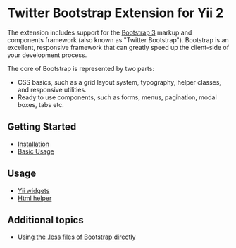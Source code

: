 Twitter Bootstrap Extension for Yii 2
=====================================

The extension includes support for the [Bootstrap 3](http://getbootstrap.com/) markup and components framework
(also known as "Twitter Bootstrap"). Bootstrap is an excellent, responsive framework that can greatly speed up the
client-side of your development process.

The core of Bootstrap is represented by two parts:

- CSS basics, such as a grid layout system, typography, helper classes, and responsive utilities.
- Ready to use components, such as forms, menus, pagination, modal boxes, tabs etc.

Getting Started
---------------

* [Installation](installation.md)
* [Basic Usage](basic-usage.md)

Usage
----- 

* [Yii widgets](usage-widgets.md)
* [Html helper](helper-html.md)

Additional topics
-----------------

* [Using the .less files of Bootstrap directly](topics-less.md)
